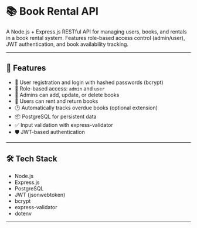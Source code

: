 # 📚 Book Rental API

A Node.js + Express.js RESTful API for managing users, books, and rentals in a book rental system. Features role-based access control (admin/user), JWT authentication, and book availability tracking.

---

## 🚀 Features

- 🔐 User registration and login with hashed passwords (bcrypt)
- 🧾 Role-based access: `admin` and `user`
- 📘 Admins can add, update, or delete books
- 📖 Users can rent and return books
- 🕒 Automatically tracks overdue books (optional extension)
- 📦 PostgreSQL for persistent data
- ✅ Input validation with express-validator
- 🛡 JWT-based authentication

---

## 🛠 Tech Stack

- Node.js
- Express.js
- PostgreSQL
- JWT (jsonwebtoken)
- bcrypt
- express-validator
- dotenv

---

